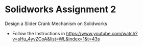 # Solidworks Assignment 2
Design a Slider Crank Mechanism on Solidworks 
- Follow the Instructions in https://www.youtube.com/watch?v=sHu_4yvZCoA&list=WL&index=1&t=43s 